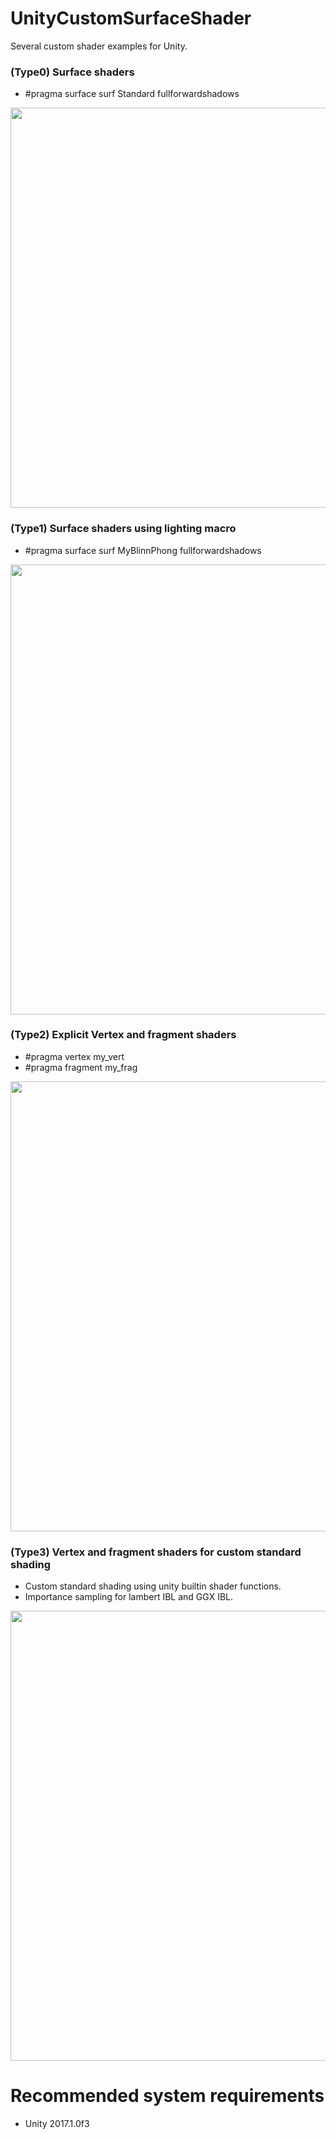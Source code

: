 # UnityCustomSurfaceShader
Several custom shader examples for Unity.

### (Type0) Surface shaders
* #pragma surface surf Standard fullforwardshadows
<img src="https://github.com/haneda-atsushi/UnityCustomSurfaceShader/blob/master/ScreenShots/surface.PNG" width="640"/>

### (Type1) Surface shaders using lighting macro
* #pragma surface surf MyBlinnPhong fullforwardshadows
<img src="https://github.com/haneda-atsushi/UnityCustomSurfaceShader/blob/master/ScreenShots/surface_lighting.PNG" width="720"/>

### (Type2) Explicit Vertex and fragment shaders
* #pragma vertex   my_vert
* #pragma fragment my_frag
<img src="https://github.com/haneda-atsushi/UnityCustomSurfaceShader/blob/master/ScreenShots/vertex_fragment.PNG" width="720"/>

### (Type3) Vertex and fragment shaders for custom standard shading
* Custom standard shading using unity builtin shader functions.
* Importance sampling for lambert IBL and GGX IBL.
<img src="https://github.com/haneda-atsushi/UnityCustomSurfaceShader/blob/master/ScreenShots/vertex_frag_standard.PNG" width="720"/>

# Recommended system requirements
* Unity 2017.1.0f3
